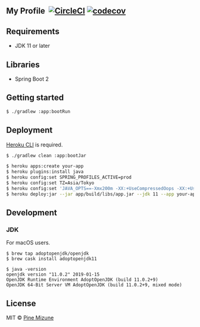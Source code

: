 ## My Profile &nbsp;[![CircleCI](https://circleci.com/gh/pine/profile-website/tree/main.svg?style=shield)](https://circleci.com/gh/pine/profile-website/tree/main) [![codecov](https://codecov.io/gh/pine/profile-website/branch/main/graph/badge.svg)](https://codecov.io/gh/pine/profile-website)

## Requirements

- JDK 11 or later

## Libraries

- Spring Boot 2

## Getting started

```sh
$ ./gradlew :app:bootRun
```

## Deployment
[Heroku CLI](https://devcenter.heroku.com/articles/heroku-cli) is required.

```sh
$ ./gradlew clean :app:bootJar

$ heroku apps:create your-app
$ heroku plugins:install java
$ heroku config:set SPRING_PROFILES_ACTIVE=prod
$ heroku config:set TZ=Asia/Tokyo
$ heroku config:set 'JAVA_OPTS==-Xmx200m -XX:+UseCompressedOops -XX:+UseStringDeduplication -XX:-OmitStackTraceInFastThrow -Dlog4j2.formatMsgNoLookups=true'
$ heroku deploy:jar --jar app/build/libs/app.jar --jdk 11 --app your-app
```

## Development
### JDK
For macOS users.

```
$ brew tap adoptopenjdk/openjdk
$ brew cask install adoptopenjdk11

$ java -version
openjdk version "11.0.2" 2019-01-15
OpenJDK Runtime Environment AdoptOpenJDK (build 11.0.2+9)
OpenJDK 64-Bit Server VM AdoptOpenJDK (build 11.0.2+9, mixed mode)
```

## License
MIT &copy; [Pine Mizune](https://profile.pine.moe/)
